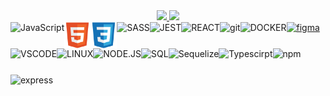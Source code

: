 <div align="center">
  <a href="https://github.com/alinebury">
  <img height="180em" src="https://github-readme-stats.vercel.app/api?username=alinebury&show_icons=true&theme=tokyonight&include_all_commits=true&count_private=true"/>
  <img height="180em" src="https://github-readme-stats.vercel.app/api/top-langs/?username=alinebury&layout=compact&langs_count=7&theme=tokyonight" />
</div>

<img align="left" alt="JavaScript" height ="42px"  src="https://raw.githubusercontent.com/rahul-jha98/github_readme_icons/main/language_and_tools/square/javascript/javascript.svg">
<img alt="HTML" align="left" height="42px" src="https://raw.githubusercontent.com/devicons/devicon/master/icons/html5/html5-original.svg">
<img alt="CSS" align="left" height="42px" src="https://raw.githubusercontent.com/devicons/devicon/master/icons/css3/css3-original.svg">
<img alt="SASS" align="left" height="42px" src="https://cdn.jsdelivr.net/gh/devicons/devicon/icons/sass/sass-original.svg" />
<img alt="JEST" align="left" height="42px" src="https://cdn.jsdelivr.net/gh/devicons/devicon/icons/jest/jest-plain.svg">
<img align="left" alt="REACT" height ="42px" src="https://raw.githubusercontent.com/rahul-jha98/github_readme_icons/main/language_and_tools/square/react/react.svg">
<img src="https://raw.githubusercontent.com/rahul-jha98/github_readme_icons/main/language_and_tools/square/git-scm/git-scm.svg" align="left" alt="git" height='42px'/>
<img src="https://raw.githubusercontent.com/rahul-jha98/github_readme_icons/main/language_and_tools/square/figma/figma.svg" alt="figma" height='42px'/>
<img alt="DOCKER" align="left" height="42px" src="https://cdn.jsdelivr.net/gh/devicons/devicon/icons/docker/docker-original-wordmark.svg"/>
<img alt="VSCODE" align="left" height="42px" src="https://cdn.jsdelivr.net/gh/devicons/devicon/icons/vscode/vscode-original-wordmark.svg">
<img alt="LINUX" align="left" height="42px" src="https://cdn.jsdelivr.net/gh/devicons/devicon/icons/linux/linux-original.svg">
<img alt="NODE.JS" align="left" height="42px" src="https://cdn.jsdelivr.net/gh/devicons/devicon/icons/nodejs/nodejs-original.svg" />
<img alt="SQL" align="left" height="42px" src="https://cdn.jsdelivr.net/gh/devicons/devicon/icons/mysql/mysql-original-wordmark.svg" />        
<img align="left" alt="Sequelize" height ="42px" src="https://cdn.jsdelivr.net/gh/devicons/devicon/icons/sequelize/sequelize-original.svg"/>    
<img align="left" alt="Typescirpt" height ="42px" src="https://cdn.jsdelivr.net/gh/devicons/devicon/icons/typescript/typescript-original.svg" />
<img align="left" alt="npm" height ="42px" src="https://cdn.jsdelivr.net/gh/devicons/devicon/icons/npm/npm-original-wordmark.svg" />
<img align="left" alt="express" height ="42px" src="https://cdn.jsdelivr.net/gh/devicons/devicon/icons/express/express-original.svg" />
            
<!-- <a href="https://www.python.org" target="_blank"><img align="left" alt="Python" height ="42px" src="https://raw.githubusercontent.com/rahul-jha98/github_readme_icons/main/language_and_tools/square/python/python.svg"></a> 

  <a href="https://www.instagram.com/aline.bury/">
    <img align="left" alt="Aline's Instagram" width="22px" src="https://raw.githubusercontent.com/hussainweb/hussainweb/main/icons/instagram.png" />
  </a>
  <a href="https://www.linkedin.com/in/aline-bury/">
    <img align="left" alt="Aline's LinkedIN" width="22px" src="https://raw.githubusercontent.com/peterthehan/peterthehan/master/assets/linkedin.svg" />
  </a>
   <a href="">
    <img align="left" alt="Abhishek's Discord" width="22px" src="https://raw.githubusercontent.com/peterthehan/peterthehan/master/assets/discord.svg" />
  </a> -->
 </div>
 
